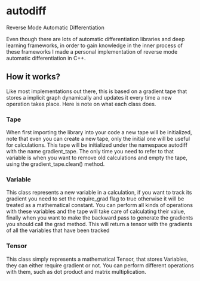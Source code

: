 # autodiff #
Reverse Mode Automatic Differentiation 

Even though there are lots of automatic differentiation libraries and deep learning frameworks,
in order to gain knowledge in the inner process of these frameworks I made a personal implementation 
of reverse mode automatic differentiation in C++.

## How it works? ##
Like most implementations out there, this is based on a gradient tape that stores a implicit graph 
dynamically and updates it every time a new operation takes place. Here is note on what each class does. 

### Tape ### 
When first importing the library into your code a new tape will be initialized, note that even you can create a new tape, only the 
initial one will be useful for calculations. This tape will be initialized under the namespace autodiff 
with the name gradient_tape. The only time you need to refer to that variable is when you want to 
remove old calculations and empty the tape, using the gradient_tape.clean() method.

### Variable ### 
This class represents a new variable in a calculation, if you want to track its gradient you need to 
set the require_grad flag to true otherwise it will be treated as a mathematical constant. You can 
perform all kinds of operations with these variables and the tape will take care of calculating their value, 
finally when you want to make the backward pass to generate the gradients you should call the grad method. 
This will return a tensor with the gradients of all the variables that have been tracked

### Tensor ###
This class simply represents a mathematical Tensor, that stores Variables, they can either require gradient 
or not. You can perform different operations with them, such as dot product and matrix multiplication.
 